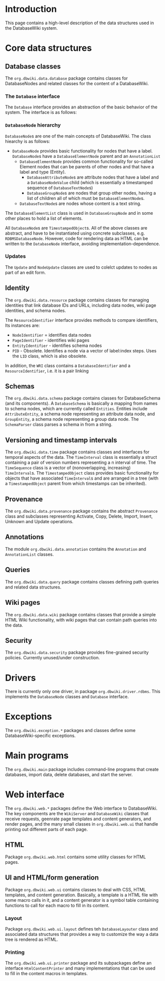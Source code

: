 # Introduction #

This page contains a high-level description of the data structures used in the DatabaseWiki system.

# Core data structures #

## Database classes ##

The `org.dbwiki.data.database` package contains classes for DatabaseNodes and related classes for the content of a DatabaseWiki.

### The `Database` interface ###

The `Database` interface provides an abstraction of the basic behavior of the system.  The interface is as follows:

### `DatabaseNode` hierarchy ###

`DatabaseNode`s are one of the main concepts of DatabaseWiki.  The class hiearchy is as follows:

  * `DatabaseNode` provides basic functionality for nodes that have a label.  `DatabaseNode`s have a `DatabaseElementNode` parent and an `AnnotationList`
    * `DatabaseElementNode` provides common functionality for so-called Element nodes that can be parents of other nodes and that have a label and type (Entity).
      * `DatabaseAttributeNode`s are attribute nodes that have a label and a `DatabaseNodeValue` child (which is essentially a timestamped sequence of `DatabaseTextNode`s)
      * `DatabaseGroupNode`s are nodes that group other nodes, having a list of children all of which must be `DatabaseElementNode`s.
    * `DatabaseTextNode`s are nodes whose content is a text string.

The `DatabaseElementList` class is used in `DatabaseGroupNode` and in some other places to hold a list of elements.

All `DatabaseNode`s are `TimestampedObject`s.  All of the above classes are abstract, and have to be instantiated using concrete subclasses, e.g. `RDBMSDatabaseNode`.  However, code for rendering data as HTML can be written to the `DatabaseNode` interface, avoiding implementation-dependence.

### Updates ###

The `Update` and `NodeUpdate` classes are used to colelct updates to nodes as part of an edit form.

## Identity ##

The `org.dbwiki.data.resource` package contains classes for managing identities that link database IDs and URLs, including data nodes, wiki page identities, and schema nodes.

The `ResourceIdentifier` interface provides methods to compare identifiers,
Its instances are:
  * `NodeIdentifier` = identifies data nodes
  * `PageIdentifier` - identifies wiki pages
  * `EntityIdentifier` - identifies schema nodes
  * `PID` - Obsolete.  Identifies a node via a vector of label:index steps.  Uses the `LID` class, which is also obsolete.

In addition, the `WRI` class contains a `DatabaseIdentifier` and a `ResourceIdentifier`, i.e. it is a pair linking

## Schemas ##

The `org.dbwiki.data.schema` package contains classes for DatabaseSchema (and its components).  A `DatabaseSchema` is basically a mapping from names to schema nodes, which are currently called `Entities`.  Entities include `AttributeEntity`, a schema node representing an attribute data node, and `GroupEntity`, a schema node representing a group data node.
The `SchemaParser` class parses a schema in from a string.

## Versioning and timestamp intervals ##

The `org.dbwiki.data.time` package contains classes and interfaces for temporal aspects of the data.  The `TimeInterval` class is essentially a struct containing a pair of version numbers representing a n interval of time.  The `TimeSequence` class is a vector of (nonoverlapping, increasing) `TimeInterval`s.  The `TimestampedObject` class provides basic functionality for objects that have associated `TimeInterval`s and are arranged in a tree (with a `TimestampedObject` parent from which timestamps can be inherited).

## Provenance ##

The  `org.dbwiki.data.provenance` package contains the abstract `Provenance` class and subclasses representing Activate, Copy, Delete, Import, Insert, Unknown and Update operations.


## Annotations ##

The module `org.dbwiki.data.annotation` contains the `Annotation` and `AnnotationList` classes.


## Queries ##

The `org.dbwiki.data.query` package contains classes defining path queries and related data structures.

## Wiki pages ##

The `org.dbwiki.data.wiki` package contains classes that provide a simple HTML Wiki functionality, with wiki pages that can contain path queries into the data.

## Security ##

The `org.dbwiki.data.security` package provides fine-grained security policies.  Currently unused/under construction.

# Drivers #

There is currently only one driver, in package `org.dbwiki.driver.rdbms`.  This implements the `DatabaseNode` classes and `Database` interface.

# Exceptions #

The `org.dbwiki.exception.*` packages and classes define some DatabaseWiki-specific exceptions.

# Main programs #

The `org.dbwiki.main` package includes command-line programs that create databases, import data, delete databases, and start the server.

# Web interface #

The `org.dbwiki.web.*` packages define the Web interface to DatabaseWiki.  The key components are the `WikiServer` and `DatabaseWiki` classes that receive requests, geenrate page templates and content generators, and render pages, and the many small classes in `org.dbwiki.web.ui` that handle printing out different parts of each page.

## HTML ##

Package `org.dbwiki.web.html` contains some utility classes for HTML pages.

## UI and HTML/form generation ##

Package `org.dbwiki.web.ui` contains classes to deal with CSS, HTML templates, and content generation.  Basically, a template is a HTML file with some macro calls in it, and a content generator is a symbol table containing functions to call for each macro to fill in its content.

### Layout ###

Package `org.dbwiki.web.ui.layout` defines teh `DatabaseLayouter` class and associated data structures that provides a way to customize the way a data tree is rendered as HTML.

### Printing ###

The `org.dbwiki.web.ui.printer` package and its subpackages define an interface `HtmlContentPrinter` and many implementations that can be used to fill in the content macros in templates.